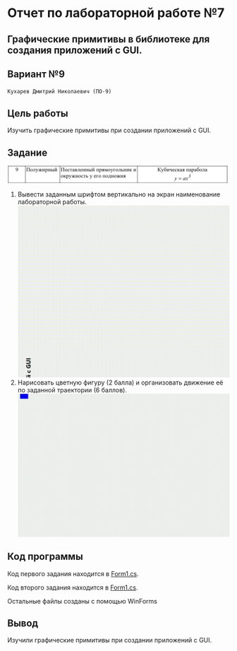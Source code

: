 # Отчет по лабораторной работе №7

## Графические примитивы в библиотеке для создания приложений с GUI.

## Вариант №9

`Кухарев Дмитрий Николаевич (ПО-9)`

## Цель работы

Изучить графические примитивы при создании приложений с GUI.

## Задание 
![0.png](./images/0.png)
1. Вывести заданным шрифтом вертикально на экран наименование лабораторной работы.
![1.gif](./images/1.gif)
2. Нарисовать цветную фигуру (2 балла) и организовать движение её по заданной
траектории (6 баллов).
![2.gif](./images/2.gif)

## Код программы

Код первого задания находится в [Form1.cs](./src/Task1/Form1.cs).

Код второго задания находится в [Form1.cs](./src/Task2/Form1.cs).

Остальные файлы созданы с помощью WinForms

## Вывод

Изучили графические примитивы при создании приложений с GUI.
